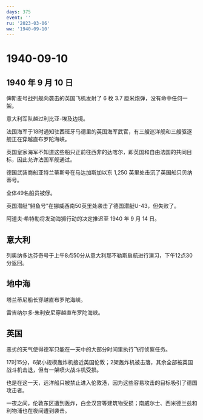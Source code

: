 ```yaml
---
days: 375
event: ''
ru: '2023-03-06'
ww: '1940-09-10'
---
```


# 1940-09-10

## 1940 年 9 月 10 日

俾斯麦号战列舰向袭击的英国飞机发射了 6 枚 3.7
厘米炮弹，没有命中任何一架。

意大利军队越过利比亚-埃及边境。

法国海军于18时通知驻西班牙马德里的英国海军武官，有三艘巡洋舰和三艘驱逐舰正在穿越直布罗陀海峡。

英国皇家海军不知道这些船只正前往西非的达喀尔，即英国和自由法国的共同目标，因此允许法国军舰通过。

德国武装商船亚特兰蒂斯号在马达加斯加以东 1,250
英里处击沉了英国船只贝纳蒂号。

全体49名船员被俘。

英国潜艇"鲟鱼号"在挪威西南50英里处袭击了德国潜艇U-43，但失败了。

阿道夫·希特勒将发动海狮行动的决定推迟至 1940 年 9 月 14 日。

## 意大利

列奥纳多达芬奇号于上午8点50分从意大利那不勒斯启航进行演习，下午12点30分返回。

## 地中海

塔兰蒂尼船长穿越直布罗陀海峡。

雷吉纳尔多·朱利安尼穿越直布罗陀海峡。

## 英国

恶劣的天气使得德军只能在一天中的大部分时间里执行飞行侦察任务。

17时15分，6架小规模轰炸机接近英国伦敦；2架轰炸机被击落，其余全部被英国战斗机击退，但有一架喷火战斗机受损。

也是在这一天，远洋船只被禁止进入伦敦港，因为这些容易攻击的目标吸引了德国攻击者。

一夜之间，伦敦东区遭到轰炸，白金汉宫等建筑物受损；南威尔士、西米德兰兹和利物浦也在夜间遭到袭击。